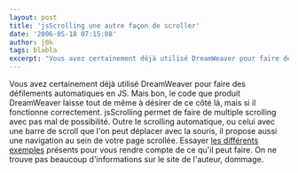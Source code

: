 ```yaml
---
layout: post
title: 'jsScrolling une autre façon de scroller'
date: '2006-05-18 07:15:08'
author: j0k
tags: blabla
excerpt: "Vous avez certainement déjà utilisé DreamWeaver pour faire des défilements automatiques en JS. Mais bon, le code que produit DreamWeaver laisse tout de même à désirer de ce côté là, mais si il fonctionne correctement.     \njsScrolling permet de faire de multiple scrolling avec pas mal de possibilité. Outre le scrolling automatique, ou celui avec une barre de      …"
---
```


Vous avez certainement déjà utilisé DreamWeaver pour faire des défilements automatiques en JS. Mais bon, le code que produit DreamWeaver laisse tout de même à désirer de ce côté là, mais si il fonctionne correctement.
jsScrolling permet de faire de multiple scrolling avec pas mal de possibilité. Outre le scrolling automatique, ou celui avec une barre de scroll que l'on peut déplacer avec la souris, il propose aussi une navigation au sein de votre page scrollée.   Essayer [les différents exemples](http://www.n-son.com/scripts/jsScrolling/index.html) présents pour vous rendre compte de ce qu'il peut faire. On ne trouve pas beaucoup d'informations sur le site de l'auteur, dommage.
